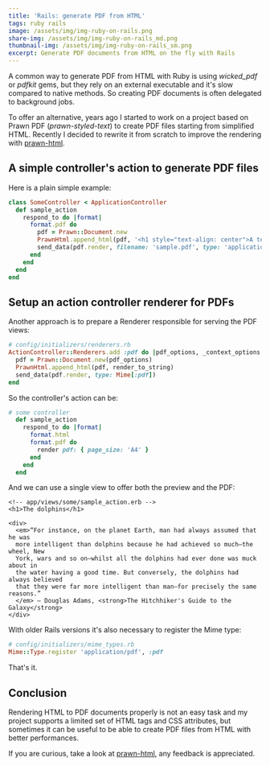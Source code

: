 ```yaml
---
title: 'Rails: generate PDF from HTML'
tags: ruby rails
image: /assets/img/img-ruby-on-rails.png
share-img: /assets/img/img-ruby-on-rails_md.png
thumbnail-img: /assets/img/img-ruby-on-rails_sm.png
excerpt: Generate PDF documents from HTML on the fly with Rails
---
```


A common way to generate PDF from HTML with Ruby is using *wicked_pdf* or
*pdfkit* gems, but they rely on an external executable and it's slow compared to
native methods. So creating PDF documents is often delegated to background jobs.

To offer an alternative, years ago I started to work on a project based on Prawn
PDF (*prawn-styled-text*) to create PDF files starting from simplified HTML.
Recently I decided to rewrite it from scratch to improve the rendering with [prawn-html](https://github.com/blocknotes/prawn-html).

## A simple controller's action to generate PDF files

Here is a plain simple example:

```rb
class SomeController < ApplicationController
  def sample_action
    respond_to do |format|
      format.pdf do
        pdf = Prawn::Document.new
        PrawnHtml.append_html(pdf, '<h1 style="text-align: center">A test</h1>')
        send_data(pdf.render, filename: 'sample.pdf', type: 'application/pdf')
      end
    end
  end
end
```

## Setup an action controller renderer for PDFs

Another approach is to prepare a Renderer responsible for serving the PDF views:

```rb
# config/initializers/renderers.rb
ActionController::Renderers.add :pdf do |pdf_options, _context_options|
  pdf = Prawn::Document.new(pdf_options)
  PrawnHtml.append_html(pdf, render_to_string)
  send_data(pdf.render, type: Mime[:pdf])
end
```

So the controller's action can be:

```rb
# some controller
  def sample_action
    respond_to do |format|
      format.html
      format.pdf do
        render pdf: { page_size: 'A4' }
      end
    end
  end
```

And we can use a single view to offer both the preview and the PDF:

```erb
<!-- app/views/some/sample_action.erb -->
<h1>The dolphins</h1>

<div>
  <em>“For instance, on the planet Earth, man had always assumed that he was
  more intelligent than dolphins because he had achieved so much—the wheel, New
  York, wars and so on—whilst all the dolphins had ever done was muck about in
  the water having a good time. But conversely, the dolphins had always believed
  that they were far more intelligent than man—for precisely the same reasons.”
  </em> — Douglas Adams, <strong>The Hitchhiker's Guide to the Galaxy</strong>
</div>
```

With older Rails versions it's also necessary to register the Mime type:

```rb
# config/initializers/mime_types.rb
Mime::Type.register 'application/pdf', :pdf
```

That's it.

## Conclusion

Rendering HTML to PDF documents properly is not an easy task and my project
supports a limited set of HTML tags and CSS attributes, but sometimes it can be
useful to be able to create PDF files from HTML with better performances.

If you are curious, take a look at [prawn-html](https://github.com/blocknotes/prawn-html),
any feedback is appreciated.

